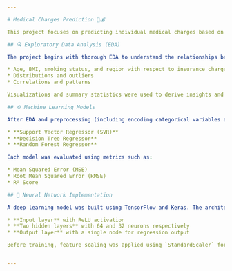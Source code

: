 ```yaml
---

# Medical Charges Prediction 🏥💰

This project focuses on predicting individual medical charges based on personal and demographic features using various machine learning models and a neural network.

## 🔍 Exploratory Data Analysis (EDA)

The project begins with thorough EDA to understand the relationships between features such as:

* Age, BMI, smoking status, and region with respect to insurance charges
* Distributions and outliers
* Correlations and patterns

Visualizations and summary statistics were used to derive insights and clean the dataset before modeling.

## ⚙️ Machine Learning Models

After EDA and preprocessing (including encoding categorical variables and splitting the data), several regression models were tested:

* **Support Vector Regressor (SVR)**
* **Decision Tree Regressor**
* **Random Forest Regressor**

Each model was evaluated using metrics such as:

* Mean Squared Error (MSE)
* Root Mean Squared Error (RMSE)
* R² Score

## 🤖 Neural Network Implementation

A deep learning model was built using TensorFlow and Keras. The architecture consisted of:

* **Input layer** with ReLU activation
* **Two hidden layers** with 64 and 32 neurons respectively
* **Output layer** with a single node for regression output

Before training, feature scaling was applied using `StandardScaler` for better performance.


---
```


